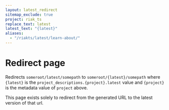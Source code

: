 ```yaml
---
layout: latest_redirect
sitemap_exclude: true
project: riak_ts
replace_text: latest
latest_text: "{latest}"
aliases:
  - "/riakts/latest/learn-about/"
---
```


# Redirect page

Redirects `someroot/latest/somepath` to `someroot/{latest}/somepath`
where `{latest}` is the `project_descriptions.{project}.latest` value
and `{project}` is the metadata value of `project` above.

This page exists solely to redirect from the generated URL to the latest version of
that url.
